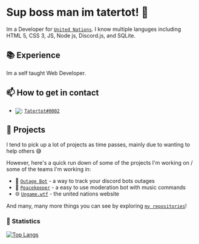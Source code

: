 # Sup boss man im tatertot! 👋  

Im a Developer for [`United Nations`]. I know multiple languges including HTML 5, CSS 3, JS, Node js, Discord.js, and SQLite.

## 📚 Experience

Im a self taught Web Developer. 


## 📫 How to get in contact

- <img src="https://raw.githubusercontent.com/vladfrangu/vladfrangu/master/assets/logo-discord.png" align="center">: [`Tatertot#0002`](https://discord.com/users/454323110569574422)


## 🔭 Projects

I tend to pick up a lot of projects as time passes, mainly due to wanting to help others :sweat_smile:

However, here's a quick run down of some of the projects I'm working on / some of the teams I'm working in:

- 🤖 [`Outage Bot`] - a way to track your discord bots outages
- 🤖 [`Peacekeeper`] - a easy to use moderation bot with music commands
- 🌐 [`Ungame.wtf`] - the united nations website


And many, many more things you can see by exploring [`my repositories`]!

### 👀 Statistics

[![Top Langs](https://github-readme-stats.vercel.app/api/top-langs/?username=anuraghazra&layout=compact)](https://github.com/Tatertot0002/github-readme-stats)


[`my repositories`]:     https://github.com/Tatertot0002?tab=repositories
[`Outage Bot`]:  https://github.com/Tatertot0002/Outage-Bot
[`Peacekeeper`]:      https://tatertot.cc/peacekeeper.html
[`Ungame.wtf`]:      https://ungame.wtf/
[`United Nations`]:      https://ungame.wtf/
